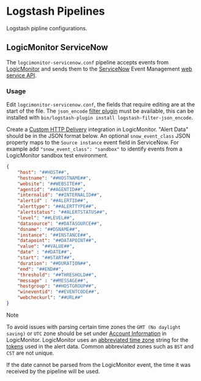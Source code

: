# Logstash Pipelines

Logstash pipline configurations.

## LogicMonitor ServiceNow

The `logcimonitor-servicenow.conf` pipeline accepts events from [LogicMonitor](https://www.logicmonitor.com/) and sends them to the [ServiceNow](https://docs.servicenow.com/csh?topicname=c_EM.html&version=latest) Event Management [web service API](https://docs.servicenow.com/csh?topicname=send-events-via-web-service.html&version=latest).

### Usage

Edit `logcimonitor-servicenow.conf`, the fields that require editing are at the start of the file. The `json_encode` [filter plugin](https://www.elastic.co/guide/en/logstash/current/plugins-filters-json_encode.html) must be available, this can be installed with `bin/logstash-plugin install logstash-filter-json_encode`.

Create a [Custom HTTP Delivery](https://www.logicmonitor.com/support/alerts/integrations/custom-http-delivery) integration in LogicMonitor. "Alert Data" should be in the JSON format below. An optional `snow_event_class` JSON property maps to the `Source instance` event field in ServiceNow. For example add `"snow_event_class": "sandbox"` to identify events from a LogicMonitor sandbox test environment.

```json
{
    "host": "##HOST##",
    "hostname": "##HOSTNAME##",
    "website": "##WEBSITE##",
    "agentid": "##AGENTID##",
    "internalid": "##INTERNALID##",
    "alertid" : "##ALERTID##",
    "alerttype": "##ALERTTYPE##",
    "alertstatus": "##ALERTSTATUS##",
    "level": "##LEVEL##",
    "datasource": "##DATASOURCE##",
    "dsname": "##DSNAME##",
    "instance": "##INSTANCE##",
    "datapoint": "##DATAPOINT##",
    "value": "##VALUE##",
    "date" : "##DATE##",
    "start": "##START##",
    "duration": "##DURATION##",
    "end": "##END##",
    "threshold": "##THRESHOLD##",
    "message" : "##MESSAGE##",
    "hostgroup": "##HOSTGROUP##",
    "wineventid": "##EVENTCODE##",
    "webcheckurl": "##URL##"
}
```

> [!NOTE]
> To avoid issues with parsing certain time zones the `GMT (No daylight saving)` or `UTC` zone should be set under [Account Information](https://www.logicmonitor.com/support/settings/account-information/portal-settings) in LogicMonitor. LogicMonitor uses an [abbreviated time zone](https://en.wikipedia.org/wiki/List_of_time_zone_abbreviations) string for the [tokens](https://www.logicmonitor.com/support/logicmodules/about-logicmodules/tokens-available-in-datasource-alert-messages) used in the alert data. Common abbreviated zones such as `BST` and `CST` are not unique.
>
> If the date cannot be parsed from the LogicMonitor event, the time it was received by the pipeline will be used.